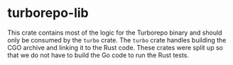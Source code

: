 # turborepo-lib

This crate contains most of the logic for the Turborepo binary and should only be consumed by the `turbo` crate.
The `turbo` crate handles building the CGO archive and linking it to the Rust code. These crates were split up so that we do not have to build the Go code to run the Rust tests.
